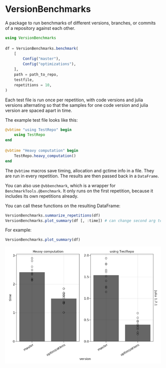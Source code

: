 # VersionBenchmarks

A package to run benchmarks of different versions, branches, or commits of a repository against each other.

```julia
using VersionBenchmarks

df = VersionBenchmarks.benchmark(
    [
        Config("master"),
        Config("optimizations"),
    ],
    path = path_to_repo,
    testfile,
    repetitions = 10,
)
```

Each test file is run once per repetition, with code versions and julia versions alternating so that the samples for one code version and julia version are spaced apart in time.

The example test file looks like this:

```julia
@vbtime "using TestRepo" begin
    using TestRepo
end

@vbtime "Heavy computation" begin
    TestRepo.heavy_computation()
end
```

The `@vbtime` macros save timing, allocation and gctime info in a file.
They are run in every repetition.
The results are then passed back in a `DataFrame`.

You can also use `@vbbenchmark`, which is a wrapper for `BenchmarkTools.@benchmark`.
It only runs on the first repetition, because it includes its own repetitions already.

You can call these functions on the resulting DataFrame:

```julia
VersionBenchmarks.summarize_repetitions(df)
VersionBenchmarks.plot_summary(df [, :time]) # can change second arg to :allocations or :gctime
```

For example:

```julia
VersionBenchmarks.plot_summary(df)
```

![demo](demo.png)

